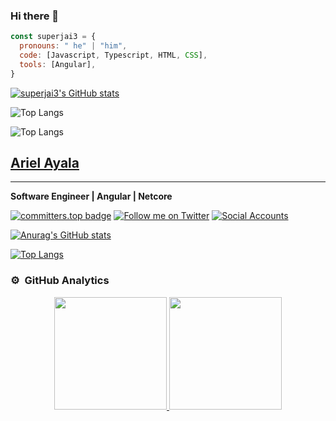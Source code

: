 ### Hi there 👋

<!--
**superjai3/superjai3** is a ✨ _special_ ✨ repository because its `README.md` (this file) appears on your GitHub profile.

Here are some ideas to get you started:

- 🔭 I’m currently working on ...
- 🌱 I’m currently learning ...
- 👯 I’m looking to collaborate on ...
- 🤔 I’m looking for help with ...
- 💬 Ask me about ...
- 📫 How to reach me: ...
- 😄 Pronouns: ...
- ⚡ Fun fact: ...
-->





```javascript
const superjai3 = {
  pronouns: " he" | "him",
  code: [Javascript, Typescript, HTML, CSS],
  tools: [Angular],
}  
```




[![superjai3's GitHub stats](https://github-readme-stats.vercel.app/api?username=superjai3)](https://github.com/anuraghazra/github-readme-stats)





![Top Langs](https://github-readme-stats.vercel.app/api/top-langs/?username=superjai3&hide_progress=true)





![Top Langs](https://github-readme-stats.vercel.app/api/top-langs/?username=superjai3&hide_progress=true)





## [Ariel Ayala](https://arielayala.bio.link/)
---

**Software Engineer | Angular | Netcore**

[![committers.top badge](https://user-badge.committers.top/paraguay/ArielAyala.svg)](https://user-badge.committers.top/paraguay/ArielAyala)
[![Follow me on Twitter](https://img.shields.io/twitter/follow/_ariel_ayala?style=social)](https://twitter.com/_ariel_ayala)
[![Social Accounts](https://img.shields.io/badge/Social%20Accounts-arielayala.bio.link-blue)](arielayala.bio.link)




[![Anurag's GitHub stats](https://github-readme-stats.vercel.app/api?username=ArielAyala&theme=tokyonight&show_icons=true)](https://github.com/anuraghazra/github-readme-stats)

[![Top Langs](https://github-readme-stats.vercel.app/api/top-langs/?username=superjai3)](https://github.com/superjai3/github-readme-stats)



### ⚙️ &nbsp;GitHub Analytics

<p align="center">
<a href="https://github.com/superjai3">
  <img height="180em" src="https://github-readme-stats-eight-theta.vercel.app/api?username=superjai3&show_icons=true&theme=algolia&include_all_commits=true&count_private=true"/>
  <img height="180em" src="https://github-readme-stats-eight-theta.vercel.app/api/top-langs/?username=superjai3&layout=compact&langs_count=8&theme=algolia"/>
</a>
</p>
